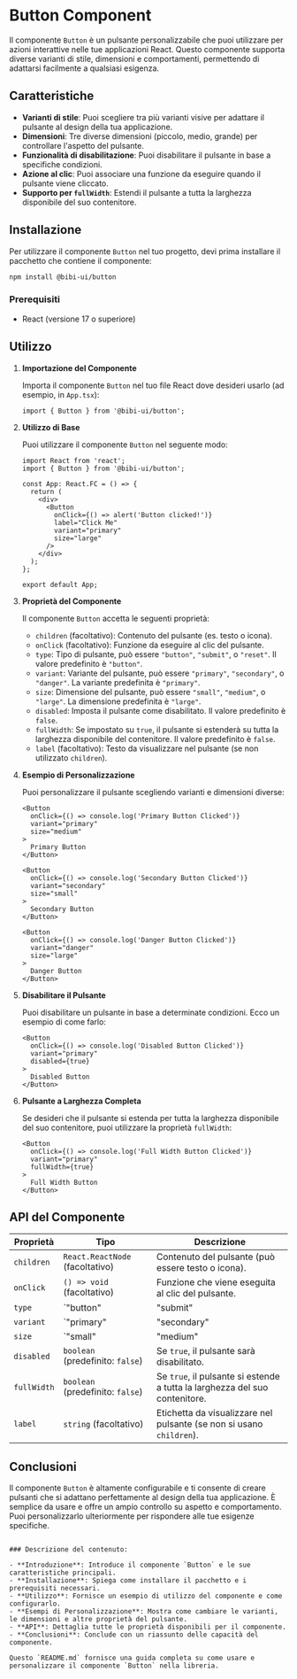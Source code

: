 # Button Component

Il componente `Button` è un pulsante personalizzabile che puoi utilizzare per azioni interattive nelle tue applicazioni React. Questo componente supporta diverse varianti di stile, dimensioni e comportamenti, permettendo di adattarsi facilmente a qualsiasi esigenza.

## Caratteristiche

- **Varianti di stile**: Puoi scegliere tra più varianti visive per adattare il pulsante al design della tua applicazione.
- **Dimensioni**: Tre diverse dimensioni (piccolo, medio, grande) per controllare l'aspetto del pulsante.
- **Funzionalità di disabilitazione**: Puoi disabilitare il pulsante in base a specifiche condizioni.
- **Azione al clic**: Puoi associare una funzione da eseguire quando il pulsante viene cliccato.
- **Supporto per `fullWidth`**: Estendi il pulsante a tutta la larghezza disponibile del suo contenitore.

## Installazione

Per utilizzare il componente `Button` nel tuo progetto, devi prima installare il pacchetto che contiene il componente:

```bash
npm install @bibi-ui/button
```

### Prerequisiti

- React (versione 17 o superiore)

## Utilizzo

1. **Importazione del Componente**

   Importa il componente `Button` nel tuo file React dove desideri usarlo (ad esempio, in `App.tsx`):

   ```tsx
   import { Button } from '@bibi-ui/button';
   ```

2. **Utilizzo di Base**

   Puoi utilizzare il componente `Button` nel seguente modo:

   ```tsx
   import React from 'react';
   import { Button } from '@bibi-ui/button';

   const App: React.FC = () => {
     return (
       <div>
         <Button
           onClick={() => alert('Button clicked!')}
           label="Click Me"
           variant="primary"
           size="large"
         />
       </div>
     );
   };

   export default App;
   ```

3. **Proprietà del Componente**

   Il componente `Button` accetta le seguenti proprietà:

   - `children` (facoltativo): Contenuto del pulsante (es. testo o icona).
   - `onClick` (facoltativo): Funzione da eseguire al clic del pulsante.
   - `type`: Tipo di pulsante, può essere `"button"`, `"submit"`, o `"reset"`. Il valore predefinito è `"button"`.
   - `variant`: Variante del pulsante, può essere `"primary"`, `"secondary"`, o `"danger"`. La variante predefinita è `"primary"`.
   - `size`: Dimensione del pulsante, può essere `"small"`, `"medium"`, o `"large"`. La dimensione predefinita è `"large"`.
   - `disabled`: Imposta il pulsante come disabilitato. Il valore predefinito è `false`.
   - `fullWidth`: Se impostato su `true`, il pulsante si estenderà su tutta la larghezza disponibile del contenitore. Il valore predefinito è `false`.
   - `label` (facoltativo): Testo da visualizzare nel pulsante (se non utilizzato `children`).

4. **Esempio di Personalizzazione**

   Puoi personalizzare il pulsante scegliendo varianti e dimensioni diverse:

   ```tsx
   <Button
     onClick={() => console.log('Primary Button Clicked')}
     variant="primary"
     size="medium"
   >
     Primary Button
   </Button>

   <Button
     onClick={() => console.log('Secondary Button Clicked')}
     variant="secondary"
     size="small"
   >
     Secondary Button
   </Button>

   <Button
     onClick={() => console.log('Danger Button Clicked')}
     variant="danger"
     size="large"
   >
     Danger Button
   </Button>
   ```

5. **Disabilitare il Pulsante**

   Puoi disabilitare un pulsante in base a determinate condizioni. Ecco un esempio di come farlo:

   ```tsx
   <Button
     onClick={() => console.log('Disabled Button Clicked')}
     variant="primary"
     disabled={true}
   >
     Disabled Button
   </Button>
   ```

6. **Pulsante a Larghezza Completa**

   Se desideri che il pulsante si estenda per tutta la larghezza disponibile del suo contenitore, puoi utilizzare la proprietà `fullWidth`:

   ```tsx
   <Button
     onClick={() => console.log('Full Width Button Clicked')}
     variant="primary"
     fullWidth={true}
   >
     Full Width Button
   </Button>
   ```

## API del Componente

| Proprietà     | Tipo                              | Descrizione                                                                                             |
|---------------|-----------------------------------|---------------------------------------------------------------------------------------------------------|
| `children`    | `React.ReactNode` (facoltativo)   | Contenuto del pulsante (può essere testo o icona).                                                      |
| `onClick`     | `() => void` (facoltativo)        | Funzione che viene eseguita al clic del pulsante.                                                        |
| `type`        | `"button" | "submit" | "reset"` | Tipo di pulsante (predefinito: `"button"`).                                                             |
| `variant`     | `"primary" | "secondary" | "danger"` | Variante visiva del pulsante (predefinito: `"primary"`).                                                |
| `size`        | `"small" | "medium" | "large"`   | Dimensione del pulsante (predefinito: `"large"`).                                                       |
| `disabled`    | `boolean` (predefinito: `false`)  | Se `true`, il pulsante sarà disabilitato.                                                               |
| `fullWidth`   | `boolean` (predefinito: `false`)  | Se `true`, il pulsante si estende a tutta la larghezza del suo contenitore.                            |
| `label`       | `string` (facoltativo)            | Etichetta da visualizzare nel pulsante (se non si usano `children`).                                    |

## Conclusioni

Il componente `Button` è altamente configurabile e ti consente di creare pulsanti che si adattano perfettamente al design della tua applicazione. È semplice da usare e offre un ampio controllo su aspetto e comportamento. Puoi personalizzarlo ulteriormente per rispondere alle tue esigenze specifiche.

```

### Descrizione del contenuto:

- **Introduzione**: Introduce il componente `Button` e le sue caratteristiche principali.
- **Installazione**: Spiega come installare il pacchetto e i prerequisiti necessari.
- **Utilizzo**: Fornisce un esempio di utilizzo del componente e come configurarlo.
- **Esempi di Personalizzazione**: Mostra come cambiare le varianti, le dimensioni e altre proprietà del pulsante.
- **API**: Dettaglia tutte le proprietà disponibili per il componente.
- **Conclusioni**: Conclude con un riassunto delle capacità del componente.

Questo `README.md` fornisce una guida completa su come usare e personalizzare il componente `Button` nella libreria.
